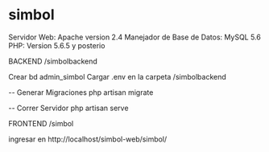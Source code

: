 # simbol
Servidor Web: Apache version 2.4
Manejador de Base de Datos: MySQL 5.6
PHP: Version 5.6.5 y posterio


BACKEND
  /simbolbackend
  
  Crear bd admin_simbol
  Cargar .env en la carpeta /simbolbackend
  
  -- Generar Migraciones
	php artisan migrate
  
  -- Correr Servidor
	php artisan serve
  

FRONTEND
  /simbol
  
  ingresar en http://localhost/simbol-web/simbol/
